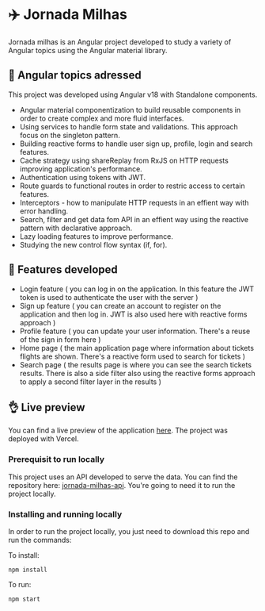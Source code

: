 # ✈️ Jornada Milhas

Jornada milhas is an Angular project developed to study a variety of Angular topics using the Angular material library.

## 🌟 Angular topics adressed

This project was developed using Angular v18 with Standalone components.

- Angular material componentization to build reusable components in order to create complex and more fluid interfaces.
- Using services to handle form state and validations. This approach focus on the singleton pattern.
- Building reactive forms to handle user sign up, profile, login and search features.
- Cache strategy using shareReplay from RxJS on HTTP requests improving application's performance.
- Authentication using tokens with JWT.
- Route guards to functional routes in order to restric access to certain features.
- Interceptors - how to manipulate HTTP requests in an effient way with error handling.
- Search, filter and get data fom API in an effient way using the reactive pattern with declarative approach.
- Lazy loading features to improve performance.
- Studying the new control flow syntax (if, for).

## 🚀 Features developed

- Login feature ( you can log in on the application. In this feature the JWT token is used to authenticate the user with the server )
- Sign up feature ( you can create an account to register on the application and then log in. JWT is also used here with reactive forms approach )
- Profile feature ( you can update your user information. There's a reuse of the sign in form here )
- Home page ( the main application page where information about tickets flights are shown. There's a reactive form used to search for tickets )
- Search page ( the results page is where you can see the search tickets results. There is also a side filter also using the reactive forms approach to apply a second filter layer in the results )

## 👌 Live preview

You can find a live preview of the application [here](https://angular-jornada-milhas.vercel.app).
The project was deployed with Vercel.

### Prerequisit to run locally

This project uses an API developed to serve the data. You can find the repository here: [jornada-milhas-api](https://github.com/viniciosneves/jornada-milhas-api). You're going to need it to run the project locally.

### Installing and running locally

In order to run the project locally, you just need to download this repo and run the commands:

To install:

```
npm install
```

To run:

```
npm start
```
